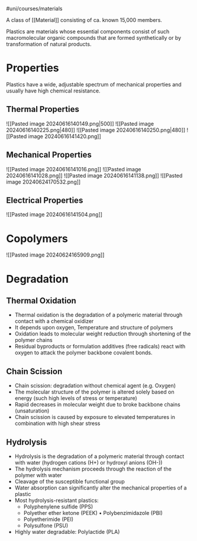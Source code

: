 #uni/courses/materials 

A class of [[Material]] consisting of ca. known 15,000 members.

Plastics are materials whose essential components consist of such macromolecular organic compounds that are formed synthetically or by transformation of natural products.

# Properties

Plastics have a wide, adjustable spectrum of mechanical properties and usually have high chemical resistance.

## Thermal Properties

![[Pasted image 20240616140149.png|500]]
![[Pasted image 20240616140225.png|480]]
![[Pasted image 20240616140250.png|480]]
![[Pasted image 20240616141420.png]]

## Mechanical Properties

![[Pasted image 20240616141016.png]]
![[Pasted image 20240616141028.png]]
![[Pasted image 20240616141138.png]]
![[Pasted image 20240624170532.png]]

## Electrical Properties

![[Pasted image 20240616141504.png]]

# Copolymers

![[Pasted image 20240624165909.png]]

# Degradation

## Thermal Oxidation

- Thermal oxidation is the degradation of a polymeric material through contact with a chemical oxidizer 
- It depends upon oxygen, Temperature and structure of polymers 
- Oxidation leads to molecular weight reduction through shortening of the polymer chains 
- Residual byproducts or formulation additives (free radicals) react with oxygen to attack the polymer backbone covalent bonds.

## Chain Scission

- Chain scission: degradation without chemical agent (e.g. Oxygen) 
- The molecular structure of the polymer is altered solely based on energy (such high levels of stress or temperature) 
- Rapid decreases in molecular weight due to broke backbone chains (unsaturation) 
- Chain scission is caused by exposure to elevated temperatures in combination with high shear stress

## Hydrolysis

- Hydrolysis is the degradation of a polymeric material through contact with water (hydrogen cations (H+) or hydroxyl anions (OH-)) 
- The hydrolysis mechanism proceeds through the reaction of the polymer with water 
- Cleavage of the susceptible functional group 
- Water absorption can significantly alter the mechanical properties of a plastic 
- Most hydrolysis-resistant plastics: 
	- Polyphenylene sulfide (PPS) 
	- Polyether ether ketone (PEEK) • Polybenzimidazole (PBI) 
	- Polyetherimide (PEI) 
	- Polysulfone (PSU) 
- Highly water degradable: Polylactide (PLA)